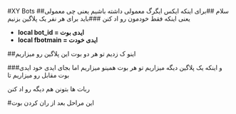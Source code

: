 #XY Bots
##سلام
##برای اینکه ایکس ایگرگ معمولی داشته باشیم یعنی چی معمولی یعنی اینکه فقط خودمون رو اد کنن
###باید برای هر نفر یک پلاگین بزنیم

* **local bot_id = ایدی بوت**
* **local fbotmain = ایدی خودت**

##اینو ک زدیم تو هر دو بوت این پلاگین رو میزاریم

###و اینکه یک پلاگین دیگه میزاریم تو هر بوت همینو میزاریم اما بجای ایدی خود ایدی بوت مقابل رو میزاریم تا

ربات ها بتونن هم دیگه رو اد کنن

#این مراحل بعد از ران کردن بوت

